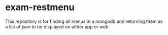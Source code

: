 # exam-restmenu
This repository is for finding all menus in a mongodb and returning them as a list of json to be displayed on either app or web
